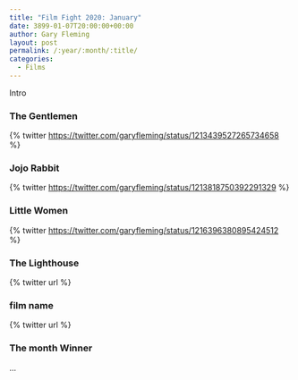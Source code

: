 ```yaml
---
title: "Film Fight 2020: January"
date: 3899-01-07T20:00:00+00:00
author: Gary Fleming
layout: post
permalink: /:year/:month/:title/
categories:
  - Films
---
```


Intro

### The Gentlemen

{% twitter https://twitter.com/garyfleming/status/1213439527265734658 %}

### Jojo Rabbit

{% twitter https://twitter.com/garyfleming/status/1213818750392291329 %}

### Little Women

{% twitter https://twitter.com/garyfleming/status/1216396380895424512 %}

### The Lighthouse

{% twitter url %}

### film name

{% twitter url %}


### The month Winner

...
